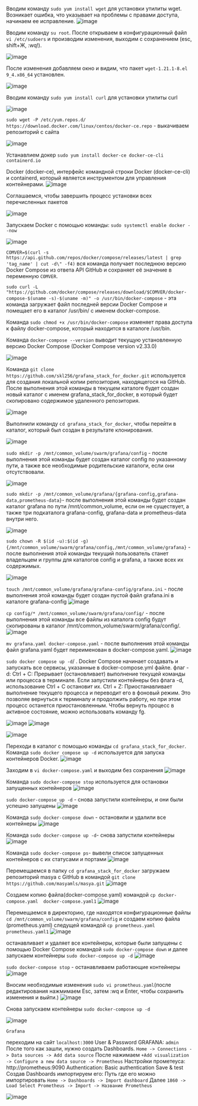 Вводим команду `sudo yum install wget`
для установки утилиты wget. Возникает ошибка, что указывает на проблемы с правами доступа, начинаем ее исправление.
![image](https://github.com/user-attachments/assets/7444c749-516c-417a-9fc2-e44262c9b851)

Вводим команду `su root`.
После открываем в конфигурационный файл `vi /etc/sudoers` 
и производим изменения, выходим с сохранением (esc, shift+Ж, :wq!). 

![image](https://github.com/user-attachments/assets/3648054e-0f98-4ca1-adfa-914b80650abb)

После изменения добавляем окно и видим, что пакет `wget-1.21.1-8.el 9_4.x86_64` установлен.

![image](https://github.com/user-attachments/assets/b78083ad-8bd5-40cf-a114-d5b33cd2bf1b)

Вводим команду `sudo yum install curl`
для установки утилиты curl

![image](https://github.com/user-attachments/assets/dc9c6ec0-7be5-4f72-868e-5c76f0d45806)

`sudo wget -P /etc/yum.repos.d/ https://download.docker.com/linux/centos/docker-ce.repo` - выкачиваем репозиторий с сайта

![image](https://github.com/user-attachments/assets/94c7771f-91cd-425d-a417-3559927d7501)

Устанавлием докер `sudo yum install docker-ce docker-ce-cli containerd.io`

Docker (docker-ce), интерфейс командной строки Docker (docker-ce-cli) и containerd, который является инструментом для управления контейнерами.
![image](https://github.com/user-attachments/assets/526265b0-2b00-4c8d-a6d0-01be2b24e182)

Cоглашаемся, чтобы завершить процесс установки всех перечисленных пакетов

![image](https://github.com/user-attachments/assets/65a5c293-79ca-4178-9c0b-880226951a60)

Запускаем Docker с помощью команды:  `sudo systemctl enable docker --now`

![image](https://github.com/user-attachments/assets/177bc2db-5c30-4eac-8648-5b468329ec29)


`COMVER=$(curl -s https://api.github.com/repos/docker/compose/releases/latest | grep 'tag_name' | cut -d\" -f4)`
вся команда получает последнюю версию Docker Compose из ответа API GitHub и сохраняет её значение в переменную `COMVER`.

`sudo curl -L "https://github.com/docker/compose/releases/download/$COMVER/docker-compose-$(uname -s)-$(uname -m)" -o /usr/bin/docker-compose` - эта команда загружает файл последней версии Docker Compose и помещает его в каталог /usr/bin/ с именем docker-compose.

Команда `sudo chmod +x /usr/bin/docker-compose` изменяет права доступа к файлу docker-compose, который находится в каталоге /usr/bin.

Команда `docker-compose --version` выводит текущую установленную версию Docker Compose (Docker Compose version v2.33.0)

![image](https://github.com/user-attachments/assets/852d58c4-bfc8-42cb-82c0-db185fa893dd)

Команда `git clone https://github.com/skl256/grafana_stack_for_docker.git` используется для создания локальной копии репозитория, находящегося на GitHub. После выполнения этой команды в текущем каталоге будет создан новый каталог с именем grafana_stack_for_docker, в который будет скопировано содержимое удаленного репозитория.

![image](https://github.com/user-attachments/assets/6b55e5ca-c15c-4b1e-94e4-d3966c3a4e2c)

Выполнили команду `cd grafana_stack_for_docker`, чтобы перейти в каталог, который был создан в результате клонирования.

![image](https://github.com/user-attachments/assets/22742d0b-c063-4a21-a846-faf6e82258c2)

`sudo mkdir -p /mnt/common_volume/swarm/grafana/config` - после выполнения этой команды будет создан каталог config по указанному пути, а также все необходимые родительские каталоги, если они отсутствовали.

![image](https://github.com/user-attachments/assets/2df3c7b3-512a-4b47-836f-92ef55f37da4)

`sudo mkdir -p /mnt/common_volume/grafana/{grafana-config,grafana-data,prometheus-data}`- после выполнения этой команды будет создан каталог grafana по пути /mnt/common_volume, если он не существует, а также три подкаталога grafana-config, grafana-data и prometheus-data внутри него.

![image](https://github.com/user-attachments/assets/36052422-e89b-4419-9cc5-c5ab7bfb8223)

`sudo chown -R $(id -u):$(id -g) {/mnt/common_volume/swarm/grafana/config,/mnt/common_volume/grafana}` - после выполнения этой команды текущий пользователь станет владельцем и группы для каталогов config и grafana, а также всех их содержимых. 

![image](https://github.com/user-attachments/assets/4e95ac2e-c5f0-4ca8-b66a-4504d12b351e)

`touch /mnt/common_volume/grafana/grafana-config/grafana.ini` - после выполнения этой команды будет создан пустой файл grafana.ini в каталоге grafana-config
![image](https://github.com/user-attachments/assets/1428c7eb-40a7-4d1b-bff5-a7ede55e7aa9)

`cp config/* /mnt/common_volume/swarm/grafana/config/` - после выполнения этой команды все файлы из каталога config будут скопированы в каталог /mnt/common_volume/swarm/grafana/config/.
![image](https://github.com/user-attachments/assets/dae22369-8ef7-4280-b46e-40a27aa573fb)

`mv grafana.yaml docker-compose.yaml` - после выполнения этой команды файл grafana.yaml будет переименован в docker-compose.yaml.
![image](https://github.com/user-attachments/assets/fe9fbefc-fd2b-4994-8bf2-1002b47ea941)

`sudo docker compose up -d`/ . Docker Compose начинает создавать и запускать все сервисы, указанные в docker-compose.yml файле.
флаг -d:
Ctrl + C: Прерывает (остановливает) выполнение текущей команды или процесса в терминале. Если запустили контейнеры без флага -d, использование Ctrl + C остановит их.
Ctrl + Z: Приостанавливает выполнение текущего процесса и переводит его в фоновый режим. Это позволяе вернуться к терминалу и продолжить работу, но при этом процесс останется приостановленным. Чтобы вернуть процесс в активное состояние, можно использовать команду fg.

![image](https://github.com/user-attachments/assets/84f33dd6-2263-4a20-8a64-ece71f31c772)
![image](https://github.com/user-attachments/assets/2fd54fca-1a92-4520-846b-d418b62a733a)


![image](https://github.com/user-attachments/assets/0ef344a5-cd6d-4c0f-910e-3c41bd369d79)

Переходи в каталог с помощью команды `cd grafana_stack_for_docker`. 
Команда `sudo docker compose up -d` используется для запуска контейнеров Docker.
![image](https://github.com/user-attachments/assets/8021d304-56de-4fce-963b-e18f9a1d5e33)

Заходим в `vi docker-compose.yaml` и выходим без сохранения
![image](https://github.com/user-attachments/assets/d74fed06-7e3f-4ad8-aee4-5ba8e7668bc3)

Команда `sudo docker-compose stop` используется для остановки запущенных контейнеров
![image](https://github.com/user-attachments/assets/bb4529f3-f929-49c5-a2a1-cedb08cc3f43)

 `sudo docker-compose up -d` - снова запустили контейнеры, и они были успешно запущены
![image](https://github.com/user-attachments/assets/0ae961fc-a9e2-4a1c-918b-3a5b6cd00d62)

Команда `sudo docker-compose down` - остановили и удалили все контейнеры
![image](https://github.com/user-attachments/assets/97513e42-2f7a-4d24-b181-f197d91573c4)

Команда `sudo docker-compose up -d`- снова запустили контейнеры
![image](https://github.com/user-attachments/assets/a6acaef0-dbcf-43a8-81bb-4fcc024ca476)

Команда `sudo docker-compose ps`- вывели список запущенных контейнеров с их статусами и портами
![image](https://github.com/user-attachments/assets/4455687e-5029-4512-9f12-3868b66b90e5)

Перемещаемся в папку `cd grafana_stack_for_docker` загружаем репозиторий masya с GitHub в командой `git clone https://github.com/masyamls/masya.git`
![image](https://github.com/user-attachments/assets/223cf3eb-c58f-48aa-bd8c-497e3c94f533)

Создаем копию файла(docker-compose.yaml) командой `cp docker-compose.yaml  docker-compose.yaml1`
![image](https://github.com/user-attachments/assets/3263039d-b5fb-494d-a85f-e68be62fb437)

Перемещаемся в директорию, где находятся конфигурационные файлы `cd /mnt/common_volume/swarm/grafana/config` и создаем копию файла (prometheus.yaml) следущей командой `cp prometheus.yaml  prometheus.yaml1`
![image](https://github.com/user-attachments/assets/cdc38987-4c41-4b3b-8ccd-ae9a2b7e94f9)

останавливает и удаляет все контейнеры, которые были запущены с помощью Docker Compose командой `sudo docker-compose down` и  далее запускаем контейнеры `sudo docker-compose up -d`
![image](https://github.com/user-attachments/assets/f67004f2-eaf5-488b-a9bf-64377e5e493c)

`sudo docker-compose stop` - останавливаем работающие контейнеры
![image](https://github.com/user-attachments/assets/63acc442-1c09-48ee-86eb-82ac74254307)

Вносим необходимые изменения `sudo vi prometheus.yaml`(после редактирования нажмимаем Esc, затем :wq и Enter, чтобы сохранить изменения и выйти.)
![image](https://github.com/user-attachments/assets/d3112ee1-50a8-4c5c-b958-7621d5b57da9)

Снова запускаем контейнеры `sudo docker-compose up -d`

![image](https://github.com/user-attachments/assets/5a6ef78e-b2df-493e-bcd5-2685f295fcdf)

`Grafana`

переходим на сайт ``localhost:3000``
User & Password GRAFANA: ``admin``
После того как зашли, нужно создать Dashboards. 
``Home -> Connections -> Data sources -> Add data source``
После нажимаем ``+Add visualization -> Configure a new data source -> Prometheus``
Настройки прометеуса: 
http://prometheus:9090 
Authentication: Basic authentication 
Save & test
Cоздав Dashboards импортируем его: Путь где его можно импортировать ``Home -> Dashboards -> Import dashboard``
Далее
``1860 -> Load Select Prometheus -> Import -> Название Prometheus``

![image](https://github.com/user-attachments/assets/18c48c5e-91d0-4ee5-a5f8-45f04361ab14)
